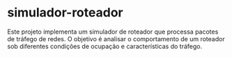 # simulador-roteador
Este projeto implementa um simulador de roteador que processa pacotes de tráfego de redes. O objetivo é analisar o comportamento de um roteador sob diferentes condições de ocupação e características do tráfego.
